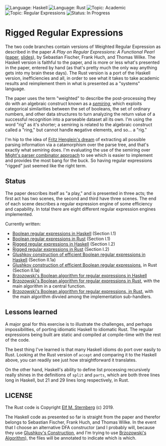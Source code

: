 ![Language: Haskell](https://img.shields.io/badge/language-Haskell-yellowgreen.svg)
![Language: Rust](https://img.shields.io/badge/language-Rust-green.svg)
![Topic: Academic](https://img.shields.io/badge/topic-Academic-red.svg)
![Topic: Regular Expressions](https://img.shields.io/badge/topic-Regular_Expressions-red.svg)
![Status: In Progress](https://img.shields.io/badge/status-In_Progress-yellow.svg)

# Rigged Regular Expressions

The two code branches contain versions of Weighted Regular Expression as
described in the paper *A Play on Regular Expressions: A Functional
Pearl*
([paper](http://sebfisch.github.io/haskell-regexp/regexp-play.pdf),
[slides](http://sebfisch.github.io/haskell-regexp/regexp-talk.pdf)), by
Sebastian Fischer, Frank Huch, and Thomas Wilke.  The Haskell version is
faithful to the paper, and is more or less what's presented in the
paper, entered by hand (as that's pretty much the only way anything gets
into my brain these days).  The Rust version is a port of the Haskell
version, inefficiencies and all, in order to see what it takes to take
academic results and reimplement them in what is presented as a
"systems" language.

The paper uses the term "weighted" to describe the post-processing they
do with an algebraic construct known as a
[*semiring*](https://en.wikipedia.org/wiki/Semiring), which exploits
categorical similarities between the set of booleans, the set of
ordinary numbers, and other data structures to turn analyzing the return
value of a successful recognition into a parseable dataset all its own.
I'm using the word "rig" as it's shorter; a semiring is related to the
algebraic construct called a "ring," but cannot handle **n**egative
elements, and so... a "rig."

I'm hip to the idea of [Fritz Henglein's
dream](http://www.cs.ox.ac.uk/ralf.hinze/WG2.8/27/slides/fritz.pdf) of
extracting all possible parsing information via a catamorphism over the
parse tree, and that's exactly what semiring does.  I'm evaluating the
use of the semiring over [Might's parser combinator
approach](http://matt.might.net/papers/might2011derivatives.pdf) to see
which is easier to implement and provides the most bang for the buck. So
having regular expressions "rigged" just seemed like the right term.

## Status

The paper describes itself as "a play," and is presented in three acts;
the first act has two scenes, the second and third have three scenes.
The end of each scene describes a regular expression engine of some
efficiency and capability.  In total there are eight different regular
expression engines implemented.

Currently written:
- [Boolean regular expressions in Haskell](./haskell/01_SimpleRegex) (Section I.1)
- [Boolean regular expressions in Rust](./rust/01_simpleregex) (Section I.1)
- [Rigged regular expressions in Haskell](./haskell/02_RiggedRegex) (Section I.2)
- [Rigged regular expressions in Rust](./rust/02_riggedregex) (Section I.2)
- [Glushkov construction of efficient Boolean regular expressions in Haskell](./haskell/04_Gluskov) (Section II.1a)
- [Glushkov construction of efficient Boolean regular expressions](./rust/05_glushkov), in Rust (Section II.1a)
- [Brzozowski's Boolean algorithm for regular expressions in Haskell](./haskell/03_Brzozowski)
- [Brzozowski's Boolean algorithm for regular expressions in Rust](./rust/03_brzozowski_1), with the main
algorithm in a central function.
- [Brzozowski's Boolean algorithm for regular expressions, in Rust](./rust/03_brzozowski_2), with
the main algorithm divvied among the implementation sub-handlers.

## Lessons learned

A major goal for this exercise is to illustrate the challenges, and
perhaps impossibilities, of porting idiomatic Haskell to idiomatic
Rust.  The regular expressions being built are static and compiled at
compile-time with the rest of the code.

The best thing I've learned is that many Haskell idioms do port over
easily to Rust.  Looking at the Rust version of `accept` and comparing
it to the Haskell above, you can readily see just how straightforward it
translates.

On the other hand, Haskell's ability to define list processing
recursively really shines in the definitions of `split` and `parts`,
which are both three lines long in Haskell, but 21 and 29 lines long
respectively, in Rust.

## LICENSE 

The Rust code is Copyright [Elf M. Sternberg](https://elfsternberg.com) (c) 2019.

The Haskell code as presented so far is straight from the paper and
therefor belongs to Sebastian Fischer, Frank Huch, and Thomas Wilke.  In
the event that I choose an alternative DFA constructor (and I probably
will, because they use [Glushkov's
Construction](https://en.wikipedia.org/wiki/Glushkov%27s_construction_algorithm),
and I'm trying to use [Brzozowski's
Algorithm](https://en.wikipedia.org/wiki/Brzozowski_derivative#Derivative_of_a_regular_expression)),
the files will be annotated to indicate which is which.


